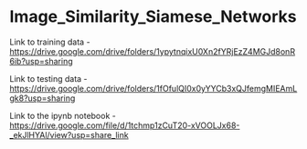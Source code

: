 # Image_Similarity_Siamese_Networks
Link to training data - https://drive.google.com/drive/folders/1ypytnqixU0Xn2fYRjEzZ4MGJd8onR6ib?usp=sharing

Link to testing data - https://drive.google.com/drive/folders/1fOfulQI0x0yYYCb3xQJfemgMIEAmLgk8?usp=sharing

Link to the ipynb notebook - https://drive.google.com/file/d/1tchmp1zCuT20-xVOOLJx68-_ekJlHYAl/view?usp=share_link
